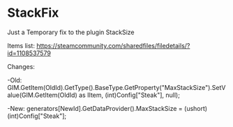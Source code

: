 # StackFix
Just a Temporary fix to the plugin StackSize

Items list:
https://steamcommunity.com/sharedfiles/filedetails/?id=1108537579

Changes:

  -Old: 
  GIM.GetItem(OldId).GetType().BaseType.GetProperty("MaxStackSize").SetValue(GIM.GetItem(OldId) as IItem, (int)Config["Steak"], null);
  
  -New: 
  generators[NewId].GetDataProvider().MaxStackSize = (ushort)(int)Config["Steak"];
